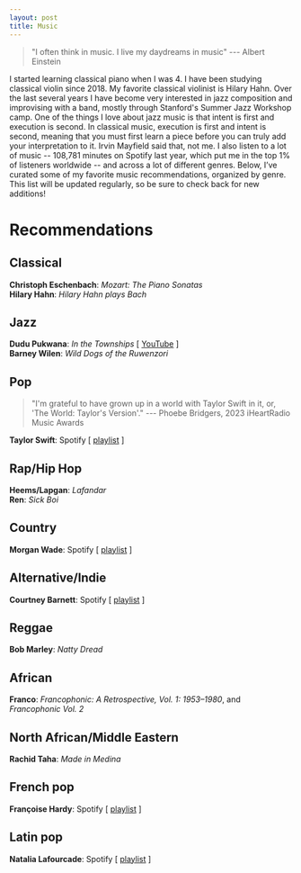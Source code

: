 ```yaml
---
layout: post
title: Music
---
```

> "I often think in music. I live my daydreams in music" --- Albert Einstein

I started learning classical piano when I was 4. I have been studying classical violin since 2018. My favorite classical violinist is Hilary Hahn. Over the last several years I have become very interested in jazz composition and improvising with a band, mostly through Stanford's Summer Jazz Workshop camp. One of the things I love about jazz music is that intent is first and execution is second. In classical music, execution is first and intent is second, meaning that you must first learn a piece before you can truly add your interpretation to it. Irvin Mayfield said that, not me. I also listen to a lot of music -- 108,781 minutes on Spotify last year, which put me in the top 1% of listeners worldwide -- and across a lot of different genres. Below, I’ve curated some of my favorite music recommendations, organized by genre. This list will be updated regularly, so be sure to check back for new additions!
<br>

# Recommendations

## Classical
**Christoph Eschenbach**: *Mozart: The Piano Sonatas* <br>
**Hilary Hahn**: *Hilary Hahn plays Bach* <br>

## Jazz
**Dudu Pukwana**: *In the Townships* \[ [YouTube](https://youtube.com/playlist?list=PLE8FFB87B77AF5AD8&si=CJrt4bXMtnqv0F4H) \] <br>
**Barney Wilen**: *Wild Dogs of the Ruwenzori* <br>

## Pop
> "I'm grateful to have grown up in a world with Taylor Swift in it, or, 'The World: Taylor's Version'." --- Phoebe Bridgers, 2023 iHeartRadio Music Awards

**Taylor Swift**: Spotify \[ [playlist](https://open.spotify.com/playlist/6Yf0JvUeuWPH4Qg0STqCKC?si=b9f2ce4a7bbe42c6) \] <br>

## Rap/Hip Hop
**Heems/Lapgan**: *Lafandar* <br>
**Ren**: *Sick Boi* <br>

## Country
**Morgan Wade**: Spotify \[ [playlist](https://open.spotify.com/playlist/35zBVJ0veKEnQkrjjPb92L?si=fb3526f969af4217) \] <br>

## Alternative/Indie
**Courtney Barnett**: Spotify \[ [playlist](https://open.spotify.com/playlist/0q3ljBMndxToa5p6pZ7sWY?si=90eb19868874496f) \] <br>

## Reggae
**Bob Marley**: *Natty Dread* <br>

## African
**Franco**: *Francophonic: A Retrospective, Vol. 1: 1953–1980*, and *Francophonic Vol. 2* <br>

## North African/Middle Eastern
**Rachid Taha**: *Made in Medina* <br>

## French pop
**Françoise Hardy**: Spotify \[ [playlist](https://open.spotify.com/playlist/216ImRRbYCDs5JSC4Qk1PH?si=29d5f0112449476c) \] <br>

## Latin pop
**Natalia Lafourcade**: Spotify \[ [playlist](https://open.spotify.com/playlist/45eerYjFs35pW82ADG6sfZ?si=b159bff8c89d40ff) \] <br>



